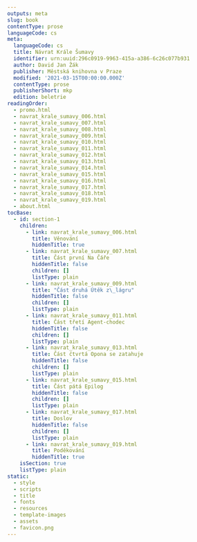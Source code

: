 ```yaml
---
outputs: meta
slug: book
contentType: prose
languageCode: cs
meta:
  languageCode: cs
  title: Návrat Krále Šumavy
  identifier: urn:uuid:296c0919-9963-415a-a386-6c26c077b931
  author: David Jan Žák
  publisher: Městská knihovna v Praze
  modified: '2021-03-15T00:00:00.000Z'
  contentType: prose
  publisherShort: mkp
  edition: beletrie
readingOrder:
  - promo.html
  - navrat_krale_sumavy_006.html
  - navrat_krale_sumavy_007.html
  - navrat_krale_sumavy_008.html
  - navrat_krale_sumavy_009.html
  - navrat_krale_sumavy_010.html
  - navrat_krale_sumavy_011.html
  - navrat_krale_sumavy_012.html
  - navrat_krale_sumavy_013.html
  - navrat_krale_sumavy_014.html
  - navrat_krale_sumavy_015.html
  - navrat_krale_sumavy_016.html
  - navrat_krale_sumavy_017.html
  - navrat_krale_sumavy_018.html
  - navrat_krale_sumavy_019.html
  - about.html
tocBase:
  - id: section-1
    children:
      - link: navrat_krale_sumavy_006.html
        title: Věnování
        hiddenTitle: true
      - link: navrat_krale_sumavy_007.html
        title: Část první Na Čáře
        hiddenTitle: false
        children: []
        listType: plain
      - link: navrat_krale_sumavy_009.html
        title: "Část druhá Útěk z\_lágru"
        hiddenTitle: false
        children: []
        listType: plain
      - link: navrat_krale_sumavy_011.html
        title: Část třetí Agent-chodec
        hiddenTitle: false
        children: []
        listType: plain
      - link: navrat_krale_sumavy_013.html
        title: Část čtvrtá Opona se zatahuje
        hiddenTitle: false
        children: []
        listType: plain
      - link: navrat_krale_sumavy_015.html
        title: Část pátá Epilog
        hiddenTitle: false
        children: []
        listType: plain
      - link: navrat_krale_sumavy_017.html
        title: Doslov
        hiddenTitle: false
        children: []
        listType: plain
      - link: navrat_krale_sumavy_019.html
        title: Poděkování
        hiddenTitle: true
    isSection: true
    listType: plain
static:
  - style
  - scripts
  - title
  - fonts
  - resources
  - template-images
  - assets
  - favicon.png
---
```

